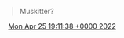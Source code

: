 > Muskitter?

<img src="../../media/tweet.ico" width="12" /> [Mon Apr 25 19:11:38 +0000 2022](https://twitter.com/DromerDenker/status/1518669076570284032)